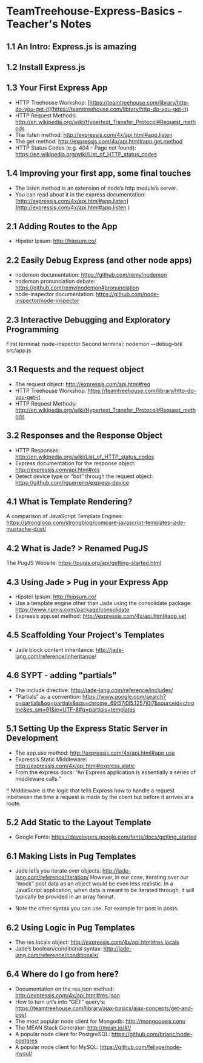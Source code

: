# TeamTreehouse-Express-Basics - Teacher's Notes

## 1.1	An Intro: Express.js is amazing

## 1.2	Install Express.js

## 1.3 	Your First Express App
- HTTP Treehouse Workshop: [https://teamtreehouse.com/library/http-do-you-get-it](https://teamtreehouse.com/library/http-do-you-get-it)
- HTTP Request Methods: http://en.wikipedia.org/wiki/Hypertext_Transfer_Protocol#Request_methods
- The listen method: http://expressjs.com/4x/api.html#app.listen
- The get method: http://expressjs.com/4x/api.html#app.get.method
- HTTP Status Codes (e.g. 404 - Page not found): https://en.wikipedia.org/wiki/List_of_HTTP_status_codes

## 1.4 	Improving your first app, some final touches
- The listen method is an extension of node’s http module’s server.
- You can read about it in the express documentation: [http://expressjs.com/4x/api.html#app.listen](http://expressjs.com/4x/api.html#app.listen
)

## 2.1 Adding Routes to the App
- Hipster Ipsum: http://hipsum.co/

## 2.2 Easily Debug Express (and other node apps)
- nodemon documentation: https://github.com/remy/nodemon
- nodemon pronunciation debate: https://github.com/remy/nodemon#pronunciation
- node-inspector documentation: https://github.com/node-inspector/node-inspector

## 2.3 Interactive Debugging and Exploratory Programming
First terminal: node-inspector
Second terminal: nodemon --debug-brk src/app.js

## 3.1 Requests and the request object
- The request object: http://expressjs.com/api.html#req
- HTTP Treehouse Workshop: https://teamtreehouse.com/library/http-do-you-get-it
- HTTP Request Methods: http://en.wikipedia.org/wiki/Hypertext_Transfer_Protocol#Request_methods

## 3.2 Responses and the Response Object
- HTTP Responses: http://en.wikipedia.org/wiki/List_of_HTTP_status_codes
- Express documentation for the response object: http://expressjs.com/api.html#res
- Detect device type or “bot” through the request object: https://github.com/rguerreiro/express-device

## 4.1 What is Template Rendering?
A comparison of JavaScript Template Engines: https://strongloop.com/strongblog/compare-javascript-templates-jade-mustache-dust/

## 4.2 What is Jade? > Renamed PugJS
The PugJS Website: https://pugjs.org/api/getting-started.html

## 4.3 Using Jade > Pug in your Express App
- Hipster Ipsum: http://hipsum.co/
- Use a template engine other than Jade using the consolidate package: https://www.npmjs.com/package/consolidate
- Express’s app.set method: http://expressjs.com/4x/api.html#app.set

## 4.5 Scaffolding Your Project's Templates
- Jade block content inheritance: http://jade-lang.com/reference/inheritance/

## 4.6 SYPT - adding "partials"
- The include directive: http://jade-lang.com/reference/includes/
- “Partials” as a convention: https://www.google.com/search?q=partials&oq=partials&aqs=chrome..69i57j0l5.1257j0j7&sourceid=chrome&es_sm=91&ie=UTF-8#q=partials+templates

## 5.1 Setting Up the Express Static Server in Development
- The app.use method: http://expressjs.com/4x/api.html#app.use
- Express’s Static Middleware: http://expressjs.com/4x/api.html#express.static
- From the express docs: “An Express application is essentially a series of middleware calls.”

!! Middleware is the logic that tells Express how to handle a request inbetween the time a request is made by the client but before it arrives at a route.

## 5.2 Add Static to the Layout Template
- Google Fonts: https://developers.google.com/fonts/docs/getting_started

## 6.1 Making Lists in Pug Templates
- Jade let’s you iterate over objects: http://jade-lang.com/reference/iteration/ However, in our case, iterating over our “mock” post data as an object would be even less realistic. In a JavaScript application, when data is meant to be iterated through, it will typically be provided in an array format.

- Note the other syntax you can use. For example for post in posts.

## 6.2 Using Logic in Pug Templates
- The res.locals object: http://expressjs.com/4x/api.html#res.locals
- Jade’s boolean/conditional syntax: http://jade-lang.com/reference/conditionals/

## 6.4 Where do I go from here?
- Documentation on the res.json method: http://expressjs.com/4x/api.html#res.json
- How to turn url’s into “GET” query’s: https://teamtreehouse.com/library/ajax-basics/ajax-concepts/get-and-post
- The most popular node client for Mongodb: http://mongoosejs.com/
- The MEAN Stack Generator: http://mean.io/#!/
- A popular node client for PostgreSQL: https://github.com/brianc/node-postgres
- A popular node client for MySQL: https://github.com/felixge/node-mysql/
